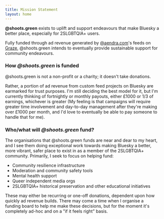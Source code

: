 ```yaml
---
title: Mission Statement
layout: home
---
```


**@shoots.green** exists to uplift and support endeavours that make Bluesky a
better place, especially for 2SLGBTQIA+ users.

Fully funded through ad revenue generated by
[@aendra.com](https://bsky.app/profile/aendra.com)'s feeds on
[Graze](https://www.graze.social), @shoots.green intends to eventually provide
sustainable support for community endeavours.

### How _@shoots.green_ is funded

@shoots.green is not a non-profit or a charity; it doesn't take donations.

Rather, a portion of ad revenue from custom feed projects on Bluesky are
earmarked for trust purposes. I'm still deciding the best model for it, but I'm
currently thinking of fortnightly or monthly payouts, either £1000 or 1/3 of
earnings, whichever is greater (My feeling is that campaigns will require
greater time involvement and day-to-day management after they're making over
£1000 per month, and I'd love to eventually be able to pay someone to handle
that for me).

### Who/what will _@shoots.green_ fund?

The organisations that @shoots.green funds are near and dear to my heart, and I
see them doing exceptional work towards making Bluesky a better, more vibrant,
safer place to exist in as a member of the 2SLGBTQIA+ community. Primarily, I
seek to focus on helping fund:

- Community resilience infrastructure
- Moderation and community safety tools
- Mental health support
- Queer independent media orgs
- 2SLGBTQIA+ historical preservation and other educational initiatives

These may either be recurring or one-off donations, dependent upon how quickly
ad revenue builds. There may come a time when I organise a funding board to help
me make these decisions, but for the moment it's completely ad-hoc and on a "if
it feels right" basis.

